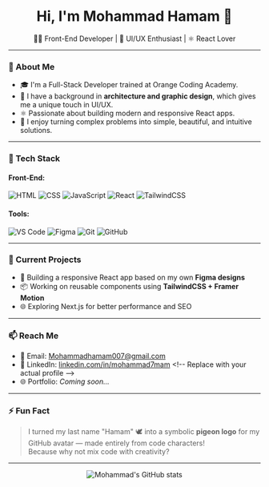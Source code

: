 <h1 align="center">Hi, I'm Mohammad Hamam 👋</h1>
<p align="center">
  🧑‍💻 Front-End Developer | 🎨 UI/UX Enthusiast | ⚛️ React Lover
</p>

---

### 🧠 About Me
- 🎓 I'm a Full-Stack Developer trained at Orange Coding Academy.
- 🎨 I have a background in **architecture and graphic design**, which gives me a unique touch in UI/UX.
- ⚛️ Passionate about building modern and responsive React apps.
- 🧩 I enjoy turning complex problems into simple, beautiful, and intuitive solutions.

---

### 💼 Tech Stack
#### Front-End:
![HTML](https://img.shields.io/badge/-HTML5-E34F26?style=flat&logo=html5&logoColor=white)
![CSS](https://img.shields.io/badge/-CSS3-1572B6?style=flat&logo=css3)
![JavaScript](https://img.shields.io/badge/-JavaScript-F7DF1E?style=flat&logo=javascript&logoColor=000)
![React](https://img.shields.io/badge/-React-61DAFB?style=flat&logo=react)
![TailwindCSS](https://img.shields.io/badge/-TailwindCSS-38B2AC?style=flat&logo=tailwind-css)

#### Tools:
![VS Code](https://img.shields.io/badge/-VSCode-007ACC?style=flat&logo=visual-studio-code)
![Figma](https://img.shields.io/badge/-Figma-F24E1E?style=flat&logo=figma)
![Git](https://img.shields.io/badge/-Git-F05032?style=flat&logo=git)
![GitHub](https://img.shields.io/badge/-GitHub-181717?style=flat&logo=github)

---

### 🔭 Current Projects
- 🚀 Building a responsive React app based on my own **Figma designs**
- 📦 Working on reusable components using **TailwindCSS + Framer Motion**
- 🌐 Exploring Next.js for better performance and SEO

---

### 📫 Reach Me
- 💌 Email: [Mohammadhamam007@gmail.com](mailto:Mohammadhamam007@gmail.com)
- 💼 LinkedIn: [linkedin.com/in/mohammad7mam]([https://linkedin.com/in/mohammad7mam](https://www.linkedin.com/in/mohammad-hamam-5b0b3b153/)) <!-- Replace with your actual profile -->
- 🌐 Portfolio: *Coming soon...*

---

### ⚡ Fun Fact
> I turned my last name "Hamam" 🕊️ into a symbolic **pigeon logo** for my GitHub avatar — made entirely from code characters!  
> Because why not mix code with creativity?

---

<div align="center">
  <img src="https://github-readme-stats.vercel.app/api?username=Mohammad7mam23&show_icons=true&theme=radical" alt="Mohammad's GitHub stats" />
</div>
